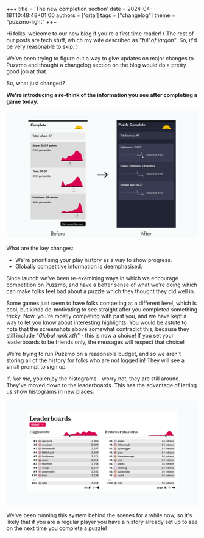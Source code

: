 +++
title = 'The new completion section'
date = 2024-04-18T10:48:48+01:00
authors = ['orta']
tags = ["changelog"]
theme = "puzzmo-light"
+++

Hi folks, welcome to our new blog if you're a first time reader! ( The rest of our posts are tech stuff, which my wife described as _"full of jargon"_. So, it'd be very reasonable to skip. ) 

We've been trying to figure out a way to give updates on major changes to Puzzmo and thought a changelog section on the blog would do a pretty good job at that.

So, what just changed?

**We're introducing a re-think of the information you see after completing a game today.** 

![Before and after shot](before-after.png)

What are the key changes:

- We're prioritising your play history as a way to show progress. 
- Globally competitive information is deemphasised.

Since launch we've been re-examining ways in which we encourage competition on Puzzmo, and have a better sense of what we're doing which can make folks feel bad about a puzzle which they thought they did well in. 

Some games just seem to have folks competing at a different level, which is cool, but kinda de-motivating to see straight after you completed something tricky. Now, you're mostly competing with past you, and we have kept a way to let you know about interesting highlights. You would be astute to note that the screenshots above somewhat contradict this, because they still include _"Global rank xth"_ - this is now a choice! If you set your leaderboards to be friends only, the messages will respect that choice!

We're trying to run Puzzmo on a reasonable budget, and so we aren't storing all of the history for folks who are not logged in! They will see a small prompt to sign up. 

If, _like me_, you enjoy the histograms - worry not, they are still around. They've moved down to the leaderboards. This has the advantage of letting us show histograms in new places.

![Leaderboards iwth info](leaderboards.png)

We've been running this system behind the scenes for a while now, so it's likely that if you are a regular player you have a history already set up to see on the next time you complete a puzzle!